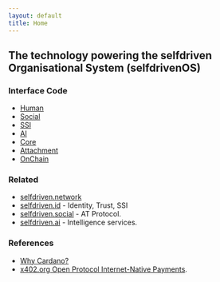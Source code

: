 ```yaml
---
layout: default
title: Home
---
```


## The technology powering the selfdriven Organisational System (selfdrivenOS)

### Interface Code
- [Human](https://github.com/selfdriven-tech/interface-human)
- [Social](https://github.com/selfdriven-tech/interface-social)
- [SSI](https://github.com/selfdriven-tech/interface-ssi)
- [AI](https://github.com/selfdriven-tech/interface-ai)
- [Core](https://github.com/selfdriven-tech/interface-core)
- [Attachment](https://github.com/selfdriven-tech/interface-attachment)
- [OnChain](https://github.com/selfdriven-tech/interface-onchain)

### Related
- [selfdriven.network](https://selfdriven.network)
- [selfdriven.id](https://selfdriven.id) - Identity, Trust, SSI
- [selfdriven.social](https://selfdriven.social) - AT Protocol.
- [selfdriven.ai](https://selfdriven.ai) - Intelligence services.

### References
- [Why Cardano?](https://selfdriven.fyi/on-chain)
- [x402.org Open Protocol Internet-Native Payments](https://x402.org).
